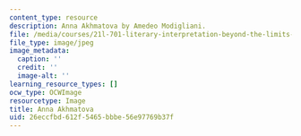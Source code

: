 ```yaml
---
content_type: resource
description: Anna Akhmatova by Amedeo Modigliani.
file: /media/courses/21l-701-literary-interpretation-beyond-the-limits-of-the-lyric-fall-2006/26eccfbd612f5465bbbe56e97769b37f_chp_modigliani.jpg
file_type: image/jpeg
image_metadata:
  caption: ''
  credit: ''
  image-alt: ''
learning_resource_types: []
ocw_type: OCWImage
resourcetype: Image
title: Anna Akhmatova
uid: 26eccfbd-612f-5465-bbbe-56e97769b37f
---
```

